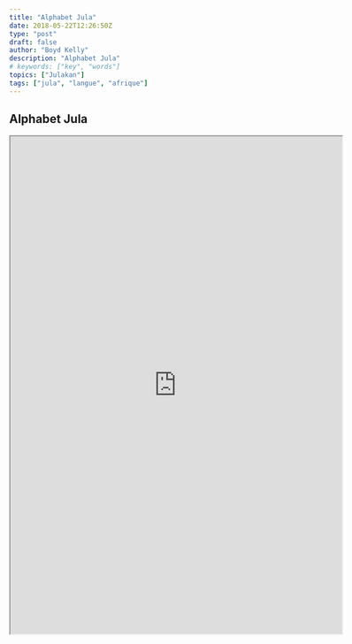 ```yaml
---
title: "Alphabet Jula"
date: 2018-05-22T12:26:50Z
type: "post"
draft: false
author: "Boyd Kelly"
description: "Alphabet Jula"
# keywords: ["key", "words"]
topics: ["Julakan"]
tags: ["jula", "langue", "afrique"]
---
```


## Alphabet Jula

<!--more-->

<iframe width="600" height="900"src="https://docs.google.com/spreadsheets/d/e/2PACX-1vQ9ygFOtyMq1n2QdbKgpZpVuGZ5NfTnKZ-Vrfppc1YevMPnGC6AtzGkGi1syKYTVEmyj4bfLCdx8W0w/pubhtml?widget=true&amp;headers=false"></iframe>
